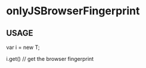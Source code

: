 onlyJSBrowserFingerprint
========================

USAGE
------------------------
var i = new T;

i.get()         // get the browser fingerprint 

